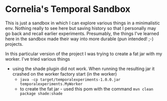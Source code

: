 # Cornelia's Temporal Sandbox

This is just a sandbox in which I can explore various things in a minimalistic env. Nothing really to see here but saving history so that I personally may go back and recall earlier experiments. Presumably, the things I've learned here in the sandbox made their way into more durable (pun intended! ;-) projects.

In this particular version of the project I was trying to create a fat jar with my worker. I've tried various things

- using the shade plugin did not work. When running the resulting jar it crashed on the worker factory start (in the worker)
  - `java -cp target/temporalexperiments-1.0.0.jar temporalexperiments.MyWorker`
  - to create the fat jar - used this pom with the command `mvn clean package shade:shade`

